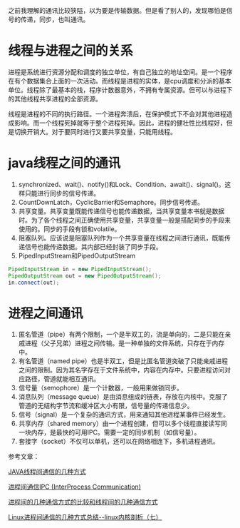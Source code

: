 之前我理解的通讯比较狭隘，以为要是传输数据。但是看了别人的，发现哪怕是信号的传递，同步，也叫通讯。

# 线程与进程之间的关系
进程是系统进行资源分配和调度的独立单位，有自己独立的地址空间。是一个程序在有个数据集合上面的一次活动。而线程是进程的实体，是cpu调度和分派的基本单位。线程除了最基本的栈，程序计数器意外，不拥有专属资源。但可以与进程下的其他线程共享进程的全部资源。

线程是进程的不同的执行路径。一个进程奔溃后，在保护模式下不会对其他进程造成影响。而一个线程死掉就等于整个进程死掉。因此，进程的健壮性比线程好，但是切换开销大。对于要同时进行又要共享变量，只能用线程。

# java线程之间的通讯
1. synchronized、wait()、notify()和Lock、Condition、await()、signal()。这样只能进行同步的信号传递。
2. CountDownLatch，CyclicBarrier和Semaphore。同步信号传递。
3. 共享变量。共享变量既能传递信号也能传递数据，当共享变量本书就是数据时。为了各个线程之间正确使用共享变量，共享变量一般是搭配同步的手段来使用的。同步的手段有锁和volatile。
4. 阻塞队列。应该说是阻塞队列作为一个共享变量在线程之间进行通讯，既能传递信号也能传递数据。其内部已经封装了同步手段。
5. PipedInputStream和PipedOutputStream
```java
PipedInputStream in = new PipedInputStream();
PipedOutputStream out = new PipedOutputStream();
in.connect(out);
```

# 进程之间通讯
1. 匿名管道（pipe）有两个限制，一个是半双工的，流是单向的，二是只能在亲戚进程（父子兄弟）进程之间传输。是一种单独的文件系统，只存在于内存中。
2. 有名管道（named pipe）也是半双工，但是比匿名管道突破了只能亲戚进程之间的限制。因为其名字存在于文件系统中，内容在内存中。只要进程访问对应路径，管道就能相互通讯。
3. 信号量（semophore）是一个计数器，一般用来做锁同步。
4. 消息队列（message queue）是由消息组成的链表，存放在内核中。克服了管道的无结构字节流和缓冲区大小有限，信号量的传递信息少。
5. 信号（signal）是一个复杂的通讯方式，用来通知其他进程某事件已经发生。
6. 共享内存（shared memory）由一个进程创建，但可以多个线程直接读写同一块内存，是最快的可用IPC。需要一定的同步机制（如信号量）。
7. 套接字（socket）不仅可以单机，还可以在网络相连下，多机进程通讯。

参考文章：

[JAVA线程间通信的几种方式](http://edisonxu.com/2017/03/02/java-thread-communication.html "JAVA线程间通信的几种方式")

[进程间通信IPC (InterProcess Communication)](https://www.jianshu.com/p/c1015f5ffa74 "进程间通信IPC (InterProcess Communication)")

[进程间的几种通信方式的比较和线程间的几种通信方式](https://blog.csdn.net/yang_teng_/article/details/53325280 "进程间的几种通信方式的比较和线程间的几种通信方式")

[Linux进程间通信的几种方式总结--linux内核剖析（七）](https://blog.csdn.net/gatieme/article/details/50908749 "Linux进程间通信的几种方式总结--linux内核剖析（七）")
